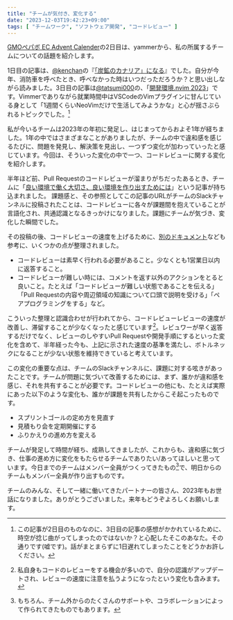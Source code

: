 ```yaml
---
title: "チームが気付き、変化する"
date: "2023-12-03T19:42:23+09:00"
tags: [ "チームワーク", "ソフトウェア開発", "コードレビュー" ]
---
```



[GMOペパボ EC Advent Calender](https://adventar.org/calendars/8672)の2日目は、yammerから、私の所属するチームについての話題を紹介します。

1日目の記事は、[@kenchan](https://twitter.com/kenchan)の『[「炭鉱のカナリア」になる](https://scrapbox.io/kenchan/%E3%80%8C%E7%82%AD%E9%89%B1%E3%81%AE%E4%B8%AD%E3%81%AE%E3%82%AB%E3%83%8A%E3%83%AA%E3%82%A2%E3%80%8D%E3%81%AB%E3%81%AA%E3%82%8B)』でした。自分が今年、消防車を呼べたとき、呼べなかった時はいつだっただろうか？と思い出しながら読みました。3日目の記事は[@tatsumi000](https://github.com/Tatsumi0000)の、「[開発環境.nvim 2023](https://blog.aespa.love/development-environment-nvim-2023)」です。Vimmerでありながら就業時間中はVSCodeのVimプラグインに甘んじている身として「1週間くらいNeoVimだけで生活してみようかな」と心が揺さぶられるトピックでした。[^timetravel]

[^timetravel]: この記事が2日目のものなのに、3日目の記事の感想がかかれているために、時空が捻じ曲がってしまったのではないか？と心配したそこのあなた。その通りです(嘘です)。話がまとまらずに1日遅れてしまったことをどうかお許しください。

私が今いるチームは2023年の年初に発足し、はじまってからおよそ1年が経ちました。1年の中ではさまざまなことがありましたが、チームの中で違和感を感じるたびに、問題を発見し、解決策を見出し、一つずつ変化が加わっていったと感じています。今回は、そういった変化の中で一つ、コードレビューに関する変化を紹介します。

半年ほど前、Pull Requestのコードレビューが溜まりがちだったあるとき、チームに「[良い環境で働く大切さ、良い環境を作り出すためには](https://pyama.fun/archives/4414)」という記事が持ち込まれました。
課題感と、その参照としてこの記事のURLがチームのSlackチャンネルに投稿されたことは、コードレビューに各々が課題間を抱えていることが言語化され、共通認識となるきっかけになりました。課題にチームが気づき、変化した瞬間でした。

その投稿の後、コードレビューの速度を上げるために、[別のドキュメント](https://fujiharuka.github.io/google-eng-practices-ja/ja/review/reviewer/speed.html)なども参考に、いくつかの点が整理されました。

- コードレビューは素早く行われる必要があること。少なくとも1営業日以内に返答すること。
- コードレビューが難しい時には、コメントを返す以外のアクションをとると良いこと。たとえば「コードレビューが難しい状態であることを伝える」「Pull Requestの内容や周辺領域の知識について口頭で説明を受ける」「ペアプログラミングをする」など。

こういった整理と認識合わせが行われてから、コードレビューレビューの速度が改善し、滞留することが少なくなったと感じています[^me]。レビュワーが早く返答するだけでなく、レビューのしやすいPull Requestや開発手順にするといった変化を含めて、半年経った今も、上記に示された速度の基準を満たし、ボトルネックになることが少ない状態を維持できていると考えています。

[^me]: 私自身もコードのレビューをする機会が多いので、自分の認識がアップデートされ、レビューの速度に注意を払うようになったという変化も含みます。

この変化の重要な点は、チームのSlackチャンネルに、課題に対する呟きがあったことです。チームが問題に気づいて改善するためには、まず、誰かが違和感を感じ、それを共有することが必要です。コードレビューの他にも、たとえば実際にあった以下のような変化も、誰かが課題を共有したからこそ起こったものです。

- スプリントゴールの定め方を見直す
- 見積もり会を定期開催にする
- ふりかえりの進め方を変える

チームが発足して時間が経ち、成熟してきましたが、これからも、違和感に気づき、仕事の進め方に変化をもたらせるチームでありたい/あってほしいと思っています。今日までのチームはメンバー全員がつくってきたもの[^support]で、明日からのチームもメンバー全員が作り出すものです。

チームのみんな、そして一緒に働いてきたパートナーの皆さん、2023年もお世話になりました。ありがとうございました。来年もどうぞよろしくお願いします。

[^support]: もちろん、チーム外からのたくさんのサポートや、コラボレーションによって作られてきたものでもあります。

